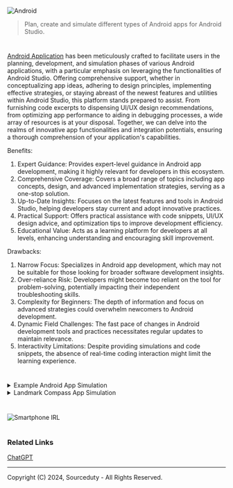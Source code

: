 ![Android](https://github.com/sourceduty/Android_App_Simulator/assets/123030236/6cd7d97f-acd9-410e-a8b7-73f478e2186f)

> Plan, create and simulate different types of Android apps for Android Studio.

#

[Android Application](https://chat.openai.com/g/g-Dg0HK37Q1-android-application) has been meticulously crafted to facilitate users in the planning, development, and simulation phases of various Android applications, with a particular emphasis on leveraging the functionalities of Android Studio. Offering comprehensive support, whether in conceptualizing app ideas, adhering to design principles, implementing effective strategies, or staying abreast of the newest features and utilities within Android Studio, this platform stands prepared to assist. From furnishing code excerpts to dispensing UI/UX design recommendations, from optimizing app performance to aiding in debugging processes, a wide array of resources is at your disposal. Together, we can delve into the realms of innovative app functionalities and integration potentials, ensuring a thorough comprehension of your application's capabilities.

Benefits:

1. Expert Guidance: Provides expert-level guidance in Android app development, making it highly relevant for developers in this ecosystem.
2. Comprehensive Coverage: Covers a broad range of topics including app concepts, design, and advanced implementation strategies, serving as a one-stop solution.
3. Up-to-Date Insights: Focuses on the latest features and tools in Android Studio, helping developers stay current and adopt innovative practices.
4. Practical Support: Offers practical assistance with code snippets, UI/UX design advice, and optimization tips to improve development efficiency.
5. Educational Value: Acts as a learning platform for developers at all levels, enhancing understanding and encouraging skill improvement.

Drawbacks:

1. Narrow Focus: Specializes in Android app development, which may not be suitable for those looking for broader software development insights.
2. Over-reliance Risk: Developers might become too reliant on the tool for problem-solving, potentially impacting their independent troubleshooting skills.
3. Complexity for Beginners: The depth of information and focus on advanced strategies could overwhelm newcomers to Android development.
4. Dynamic Field Challenges: The fast pace of changes in Android development tools and practices necessitates regular updates to maintain relevance.
5. Interactivity Limitations: Despite providing simulations and code snippets, the absence of real-time coding interaction might limit the learning experience.

#

<details><summary>Example Android App Simulation</summary>

 ```

Creating a simulation for a new Android app is an exciting process! Let's start by outlining the basic steps involved, and then we can dive into the details based on what type of app you're interested in.

1. Conceptualization: First, we need an idea. What is the purpose of your app? Who is it for? What problem does it solve or what need does it fulfill?

2. Design Phase: Once we have a clear concept, we move on to design. This includes planning the User Interface (UI) and User Experience (UX). We'll think about the layout, navigation, and how users will interact with the app.

3. Development Tools: We'll use Android Studio, the official Integrated Development Environment (IDE) for Android app development. It offers a wide range of tools for building apps for every type of Android device.

4. Setting Up the Project: We'll start a new project in Android Studio. This involves choosing a project template, setting the app name, package name, and selecting the minimum API level.

5. Building the UI: Using Android Studio's Layout Editor, we can drag and drop UI components to design the app's screens. We'll need to think about the layout manager (LinearLayout, RelativeLayout, ConstraintLayout, etc.) that best fits our design.

6. Adding Functionality: This involves writing the Kotlin or Java code that defines what happens when users interact with the app. We'll implement event listeners for button clicks, input fields, and other interactive elements.

7. Testing: Android Studio has built-in tools for testing your app on various device emulations, screen sizes, and Android versions. We'll use these to ensure the app works smoothly across different devices.

8. Debugging: As we test, we'll likely encounter bugs. Android Studio's debugger will help us step through our code, examine variables, and understand where things are going wrong.

9. Optimization: Finally, we'll look at ways to make the app run more efficiently, including optimizing performance, reducing battery usage, and minimizing app size.

 ```
 ```

Here's a simplified version of the main components for a "ToDo List" app written in Kotlin, which you can use in Android Studio. This example includes a basic UI layout and some essential functions.

package com.example.todolist

import android.os.Bundle
import android.widget.ArrayAdapter
import android.widget.Button
import android.widget.EditText
import android.widget.ListView
import androidx.appcompat.app.AppCompatActivity

class MainActivity : AppCompatActivity() {

    private lateinit var editText: EditText
    private lateinit var addButton: Button
    private lateinit var listView: ListView
    private val todoItems = ArrayList<String>()
    private lateinit var adapter: ArrayAdapter<String>

    override fun onCreate(savedInstanceState: Bundle?) {
        super.onCreate(savedInstanceState)
        setContentView(R.layout.activity_main)

        editText = findViewById(R.id.editTextTask)
        addButton = findViewById(R.id.addButton)
        listView = findViewById(R.id.listViewTasks)

        adapter = ArrayAdapter(this, android.R.layout.simple_list_item_1, todoItems)
        listView.adapter = adapter

        addButton.setOnClickListener {
            addTask()
        }

        listView.setOnItemClickListener { _, _, position, _ ->
            removeTask(position)
        }
    }

    private fun addTask() {
        val task = editText.text.toString()
        if (task.isNotEmpty()) {
            todoItems.add(task)
            adapter.notifyDataSetChanged() // Refresh the list view
            editText.text.clear() // Clear the input box
        }
    }

    private fun removeTask(position: Int) {
        todoItems.removeAt(position)
        adapter.notifyDataSetChanged() // Refresh the list view
    }
}
 ```
 ```
And here's a very basic XML layout for the activity_main.xml:

<?xml version="1.0" encoding="utf-8"?>
<RelativeLayout xmlns:android="http://schemas.android.com/apk/res/android"
    android:layout_width="match_parent"
    android:layout_height="match_parent"
    android:padding="16dp">

    <EditText
        android:id="@+id/editTextTask"
        android:layout_width="match_parent"
        android:layout_height="wrap_content"
        android:hint="Enter a task" />

    <Button
        android:id="@+id/addButton"
        android:layout_width="wrap_content"
        android:layout_height="wrap_content"
        android:layout_below="@id/editTextTask"
        android:text="Add Task" />

    <ListView
        android:id="@+id/listViewTasks"
        android:layout_width="match_parent"
        android:layout_height="wrap_content"
        android:layout_below="@id/addButton" />

</RelativeLayout>

 ```

</details>

<details><summary>Landmark Compass App Simulation</summary>

 ```

Landmark Compass will utilize GPS and compass functionalities to point users in the direction of nearby landmarks. It will display the name and distance to each landmark and provide the exact coordinates for enthusiasts and professionals.

Key Features:

1. Landmark Detection: Utilize location-based services to identify nearby landmarks.
2. Compass Navigation: A compass UI that dynamically points towards the selected landmark.
3. Landmark Details: Show details such as the name, distance, and coordinates.
4. User Preferences: Allow users to filter landmarks by type or distance.

Implementation Strategy:

Step 1: Setup Android Studio Project
- Create a new Android Studio project.
- Choose the "Basic Activity" template for simplicity.

Step 2: Permissions and Services
- Request necessary permissions in AndroidManifest.xml for Location and Internet.
  <uses-permission android:name="android.permission.ACCESS_FINE_LOCATION" />
  <uses-permission android:name="android.permission.INTERNET" />

- Integrate Google Maps API for obtaining landmark data and showing maps if needed.
- Use the Location API to get the user's current location.

Step 3: Designing the UI
- MainActivity: This will house the compass and a list of nearby landmarks. Use a RecyclerView for listing landmarks and a custom compass view.
- LandmarkDetailActivity: Shows detailed information about the selected landmark.

Step 4: Implementing the Compass
- Use the SensorManager to access the device's physical compass.
- Implement a custom View that draws the compass arrow pointing towards the selected landmark based on the user's orientation and the bearing to the landmark.

Step 5: Fetching Landmark Data
- Use a third-party API or dataset for landmark information. Google Places API could be a good start.
- Implement a service to fetch nearby landmarks based on the user's location.

Step 6: Putting It All Together
- Implement logic to select a landmark from the list and update the compass direction accordingly.
- Display landmark details, including coordinates, when a landmark is selected.

Sample Code Snippet:
For fetching the user's location and updating the UI, you might have something like this:

LocationManager locationManager = (LocationManager) getSystemService(Context.LOCATION_SERVICE);
LocationListener locationListener = new LocationListener() {
    public void onLocationChanged(Location location) {
        // Called when a new location is found by the network location provider.
        updateLandmarkList(location);
        updateCompassDirection(location);
    }

    public void onStatusChanged(String provider, int status, Bundle extras) {}

    public void onProviderEnabled(String provider) {}

    public void onProviderDisabled(String provider) {}
};

// Request location updates
locationManager.requestLocationUpdates(LocationManager.NETWORK_PROVIDER, 0, 0, locationListener);

 ```

</details>

#

![Smartphone IRL](https://github.com/user-attachments/assets/ff417b9c-bc58-4295-ad72-014d95efe97b)

#
### Related Links

[ChatGPT](https://github.com/sourceduty/ChatGPT)

***
Copyright (C) 2024, Sourceduty - All Rights Reserved.
